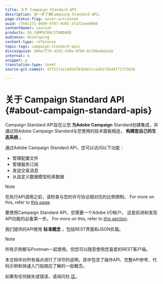 ```yaml
---
title: 关于 Campaign Standard API
description: 进一步了解Campaing Standard API。
page-status-flag: never-activated
uuid: c7b9c171-0409-4707-9d45-3fa72aee8008
contentOwner: sauviat
products: SG_CAMPAIGN/STANDARD
audience: developing
content-type: reference
topic-tags: campaign-standard-apis
discoiquuid: 304e7779-42d2-430a-9704-8c599a4eb1da
internal: n
snippet: y
translation-type: tm+mt
source-git-commit: 4f7217a114454781b9e7cca261fd2d47717f3636

---
```



# 关于 Campaign Standard API {#about-campaign-standard-apis}

Campaign Standard API旨在让您 **为Adobe Campaign** Standard创建集成，并通过将Adobe Campaign Standard与您使用的技术面板相连， **构建您自己的生态系统** 。

通过Adobe Campaign Standard API，您可以访问以下功能：

* 管理配置文件
* 管理服务订阅
* 发送交易消息
* 从自定义数据模型检索数据

>[!NOTE]
>
>在执行API调用之前，请检查与您的许可协议相对应的比例限制。 For more on this, refer to [this page](https://helpx.adobe.com/legal/product-descriptions/campaign-standard.html#ITInfrastructureResourcesbyActiveProfilesTiers).

要使用Campaign Standard API，您需要一个Adobe I/O帐户。 这是前进和发现API功能的必备第一步。
For more on this, refer to [this section](../../api/using/setting-up-api-access.md).

我们提供的API使用 **标准概念** ，包括REST界面和JSON负载。

>[!NOTE]
>
>所有示例都与Postman一起使用，但您可以随意使用您喜爱的REST客户端。

本文档中对所有端点进行了详尽的说明，其中包含了操作API、完整API参考、代码示例和快速入门指南应了解的一般概念。

如果有任何缺失或错误，请询问社 [区](http://help-forums.adobe.com/content/adobeforums/en/campaign-forum/adobe-campaign.html)。
